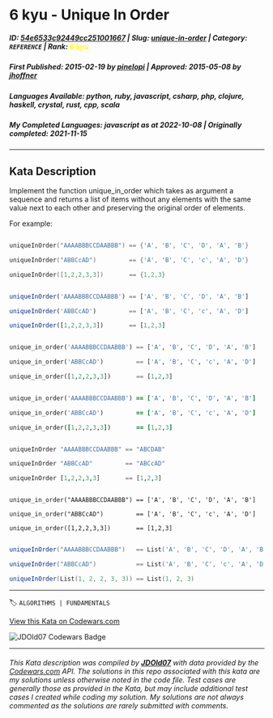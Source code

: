 # 6 kyu - Unique In Order

##### **ID**: [54e6533c92449cc251001667](https://www.codewars.com/kata/54e6533c92449cc251001667) | **Slug**: [unique-in-order](https://www.codewars.com/kata/54e6533c92449cc251001667) | **Category**: `REFERENCE` | **Rank**: <span style="color:yellow">6 kyu</span>

##### **First Published**: 2015-02-19 ***by*** [pinelopi](https://www.codewars.com/users/pinelopi) | **Approved**: 2015-05-08 ***by*** [jhoffner](https://www.codewars.com/users/jhoffner)

##### **Languages Available**: python, ruby, javascript, csharp, php, clojure, haskell, crystal, rust, cpp, scala

##### **My Completed Languages**: javascript ***as at*** 2022-10-08 | **Originally completed**: 2021-11-15

---

## Kata Description


Implement the function unique_in_order which takes as argument a sequence and returns a list of items without any elements with the same value next to each other and preserving the original order of elements.



For example:



```cpp

uniqueInOrder("AAAABBBCCDAABBB") == {'A', 'B', 'C', 'D', 'A', 'B'}

uniqueInOrder("ABBCcAD")         == {'A', 'B', 'C', 'c', 'A', 'D'}

uniqueInOrder([1,2,2,3,3])       == {1,2,3}

```

```javascript

uniqueInOrder('AAAABBBCCDAABBB') == ['A', 'B', 'C', 'D', 'A', 'B']

uniqueInOrder('ABBCcAD')         == ['A', 'B', 'C', 'c', 'A', 'D']

uniqueInOrder([1,2,2,3,3])       == [1,2,3]

```

```python

unique_in_order('AAAABBBCCDAABBB') == ['A', 'B', 'C', 'D', 'A', 'B']

unique_in_order('ABBCcAD')         == ['A', 'B', 'C', 'c', 'A', 'D']

unique_in_order([1,2,2,3,3])       == [1,2,3]

```

```ruby

unique_in_order('AAAABBBCCDAABBB') == ['A', 'B', 'C', 'D', 'A', 'B']

unique_in_order('ABBCcAD')         == ['A', 'B', 'C', 'c', 'A', 'D']

unique_in_order([1,2,2,3,3])       == [1,2,3]

```

```haskell

uniqueInOrder "AAAABBBCCDAABBB" == "ABCDAB"

uniqueInOrder "ABBCcAD"         == "ABCcAD"

uniqueInOrder [1,2,2,3,3]       == [1,2,3]

```

```crystal

unique_in_order("AAAABBBCCDAABBB") == ['A', 'B', 'C', 'D', 'A', 'B']

unique_in_order("ABBCcAD")         == ['A', 'B', 'C', 'c', 'A', 'D']

unique_in_order([1,2,2,3,3])       == [1,2,3]

```

```scala

uniqueInOrder("AAAABBBCCDAABBB")   == List('A', 'B', 'C', 'D', 'A', 'B')

uniqueInOrder("ABBCcAD")           == List('A', 'B', 'C', 'c', 'A', 'D')

uniqueInOrder(List(1, 2, 2, 3, 3)) == List(1, 2, 3)

```



---


🏷 `ALGORITHMS | FUNDAMENTALS`


[View this Kata on Codewars.com](https://www.codewars.com/kata/54e6533c92449cc251001667)

![](https://www.codewars.com/users/jdold07/badges/large "JDOld07 Codewars Badge")

---

###### *This Kata description was compiled by [**JDOld07**](https://tpstech.dev) with data provided by the [Codewars.com](https://www.codewars.com) API.  The solutions in this repo associated with this kata are my solutions unless otherwise noted in the code file.  Test cases are generally those as provided in the Kata, but may include additional test cases I created while coding my solution.  My solutions are not always commented as the solutions are rarely submitted with comments.*
